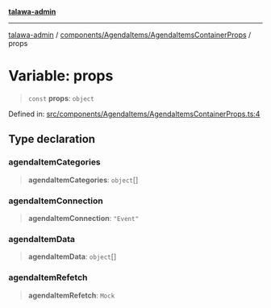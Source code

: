 [**talawa-admin**](../../../../README.md)

***

[talawa-admin](../../../../README.md) / [components/AgendaItems/AgendaItemsContainerProps](../README.md) / props

# Variable: props

> `const` **props**: `object`

Defined in: [src/components/AgendaItems/AgendaItemsContainerProps.ts:4](https://github.com/gautam-divyanshu/talawa-admin/blob/9fec1eef6a4674b14f6abe30e3be3844537d8dc2/src/components/AgendaItems/AgendaItemsContainerProps.ts#L4)

## Type declaration

### agendaItemCategories

> **agendaItemCategories**: `object`[]

### agendaItemConnection

> **agendaItemConnection**: `"Event"`

### agendaItemData

> **agendaItemData**: `object`[]

### agendaItemRefetch

> **agendaItemRefetch**: `Mock`

